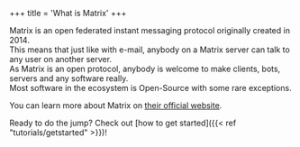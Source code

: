+++
title = 'What is Matrix'
+++

Matrix is an open federated instant messaging protocol originally created in 2014.  
This means that just like with e-mail, anybody on a Matrix server can talk to any user on another server.  
As Matrix is an open protocol, anybody is welcome to make clients, bots, servers and any software really.  
Most software in the ecosystem is Open-Source with some rare exceptions.

You can learn more about Matrix on [their official website](https://matrix.org).

Ready to do the jump? Check out [how to get started]({{< ref "tutorials/getstarted" >}})!

